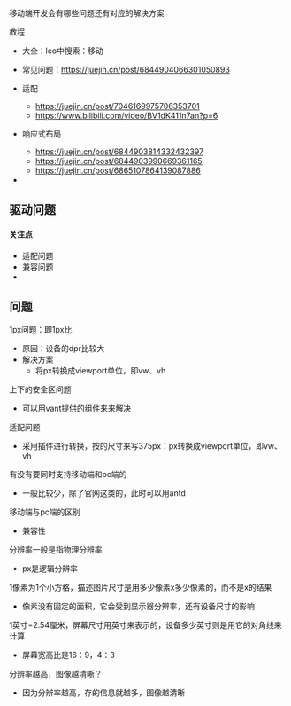移动端开发会有哪些问题还有对应的解决方案

教程

- 大全：leo中搜索：移动

- 常见问题：https://juejin.cn/post/6844904066301050893

- 适配
  - https://juejin.cn/post/7046169975706353701
  - https://www.bilibili.com/video/BV1dK411n7an?p=6
  
- 响应式布局
  - https://juejin.cn/post/6844903814332432397
  - https://juejin.cn/post/6844903990669361165
  - https://juejin.cn/post/6865107864139087886

- 

  

## 驱动问题

#### 关注点

- 适配问题
- 兼容问题
- 



## 问题

1px问题：即1px比

- 原因：设备的dpr比较大
- 解决方案
  - 将px转换成viewport单位，即vw、vh

上下的安全区问题

- 可以用vant提供的组件来来解决

适配问题

- 采用插件进行转换，按的尺寸来写375px：px转换成viewport单位，即vw、vh



有没有要同时支持移动端和pc端的

- 一般比较少，除了官网这类的，此时可以用antd



移动端与pc端的区别

- 兼容性

分辨率一般是指物理分辨率

- px是逻辑分辨率

1像素为1个小方格，描述图片尺寸是用多少像素x多少像素的，而不是x的结果

- 像素没有固定的面积，它会受到显示器分辨率，还有设备尺寸的影响

1英寸=2.54厘米，屏幕尺寸用英寸来表示的，设备多少英寸则是用它的对角线来计算

- 屏幕宽高比是16：9，4：3

分辨率越高，图像越清晰？

- 因为分辨率越高，存的信息就越多，图像越清晰
